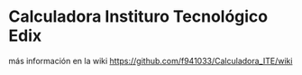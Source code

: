 # Calculadora Instituro Tecnológico Edix

más información en la wiki https://github.com/f941033/Calculadora_ITE/wiki

